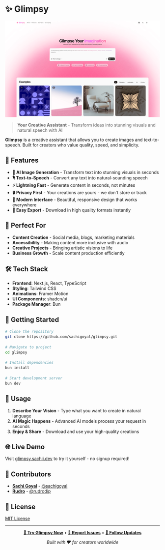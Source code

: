 # ✨ Glimpsy

![Glimpsy](./public/og.png)

> **Your Creative Assistant** - Transform ideas into stunning visuals and natural speech with AI

**Glimpsy** is a creative assistant that allows you to create images and text-to-speech. Built for creators who value quality, speed, and simplicity.

## 🚀 Features

- **🎨 AI Image Generation** - Transform text into stunning visuals in seconds
- **🎙️ Text-to-Speech** - Convert any text into natural-sounding speech
- **⚡ Lightning Fast** - Generate content in seconds, not minutes
- **🔒 Privacy First** - Your creations are yours - we don't store or track
- **📱 Modern Interface** - Beautiful, responsive design that works everywhere
- **💾 Easy Export** - Download in high quality formats instantly

## 🌟 Perfect For

- **Content Creation** - Social media, blogs, marketing materials
- **Accessibility** - Making content more inclusive with audio
- **Creative Projects** - Bringing artistic visions to life
- **Business Growth** - Scale content production efficiently

## 🛠️ Tech Stack

- **Frontend**: Next.js, React, TypeScript
- **Styling**: Tailwind CSS
- **Animations**: Framer Motion
- **UI Components**: shadcn/ui
- **Package Manager**: Bun

## 🚦 Getting Started

```bash
# Clone the repository
git clone https://github.com/sachigoyal/glimpsy.git

# Navigate to project
cd glimpsy

# Install dependencies
bun install

# Start development server
bun dev
```

## 🎯 Usage

1. **Describe Your Vision** - Type what you want to create in natural language
2. **AI Magic Happens** - Advanced AI models process your request in seconds
3. **Enjoy & Share** - Download and use your high-quality creations

## 🌐 Live Demo

Visit [glimpsy.sachii.dev](https://glimpsy.sachii.dev) to try it yourself - no signup required!

## 👥 Contributors

- **[Sachi Goyal](https://sachii.dev)** - [@sachigoyal](https://x.com/sachigoyal27)
- **[Rudro](https://rdsx.dev)** - [@rudrodip](https://x.com/rds_agi)

## 📄 License

[MIT License](./LICENSE)

---

<div align="center">

**[🌟 Try Glimpsy Now](https://glimpsy.sachii.dev)** • **[🐛 Report Issues](https://github.com/sachigoyal/glimpsy/issues)** • **[💬 Follow Updates](https://x.com/sachigoyal27)**

*Built with ❤️ for creators worldwide*

</div>

